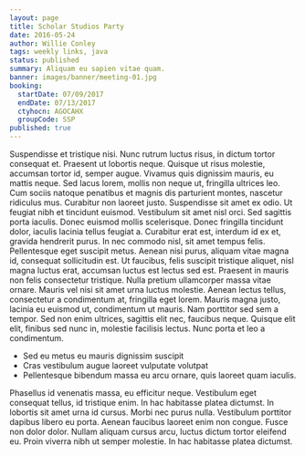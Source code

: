```yaml
---
layout: page
title: Scholar Studios Party
date: 2016-05-24
author: Willie Conley
tags: weekly links, java
status: published
summary: Aliquam eu sapien vitae quam.
banner: images/banner/meeting-01.jpg
booking:
  startDate: 07/09/2017
  endDate: 07/13/2017
  ctyhocn: AGOCAHX
  groupCode: SSP
published: true
---
```

Suspendisse et tristique nisi. Nunc rutrum luctus risus, in dictum tortor consequat et. Praesent ut lobortis neque. Quisque ut risus molestie, accumsan tortor id, semper augue. Vivamus quis dignissim mauris, eu mattis neque. Sed lacus lorem, mollis non neque ut, fringilla ultrices leo. Cum sociis natoque penatibus et magnis dis parturient montes, nascetur ridiculus mus. Curabitur non laoreet justo. Suspendisse sit amet ex odio. Ut feugiat nibh et tincidunt euismod. Vestibulum sit amet nisl orci. Sed sagittis porta iaculis. Donec euismod mollis scelerisque. Donec fringilla tincidunt dolor, iaculis lacinia tellus feugiat a. Curabitur erat est, interdum id ex et, gravida hendrerit purus. In nec commodo nisl, sit amet tempus felis.
Pellentesque eget suscipit metus. Aenean nisi purus, aliquam vitae magna id, consequat sollicitudin est. Ut faucibus, felis suscipit tristique aliquet, nisl magna luctus erat, accumsan luctus est lectus sed est. Praesent in mauris non felis consectetur tristique. Nulla pretium ullamcorper massa vitae ornare. Mauris vel nisi sit amet urna luctus molestie. Aenean lectus tellus, consectetur a condimentum at, fringilla eget lorem. Mauris magna justo, lacinia eu euismod ut, condimentum ut mauris. Nam porttitor sed sem a tempor. Sed non enim ultrices, sagittis elit nec, faucibus neque. Quisque elit elit, finibus sed nunc in, molestie facilisis lectus. Nunc porta et leo a condimentum.

* Sed eu metus eu mauris dignissim suscipit
* Cras vestibulum augue laoreet vulputate volutpat
* Pellentesque bibendum massa eu arcu ornare, quis laoreet quam iaculis.

Phasellus id venenatis massa, eu efficitur neque. Vestibulum eget consequat tellus, id tristique enim. In hac habitasse platea dictumst. In lobortis sit amet urna id cursus. Morbi nec purus nulla. Vestibulum porttitor dapibus libero eu porta. Aenean faucibus laoreet enim non congue. Fusce non dolor dolor. Nullam aliquam cursus arcu, luctus dictum tortor eleifend eu. Proin viverra nibh ut semper molestie. In hac habitasse platea dictumst.
